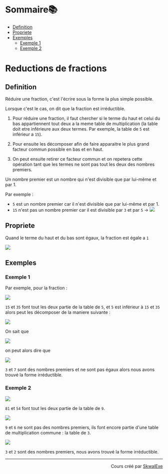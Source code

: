 <!--
{% raw %}
-->
# Sommaire📚

- [Definition](#definition)
- [Propriete](#propriete)
- [Exemples](#exemples)
  - [Exemple 1](#exemple-1)
  - [Exemple 2](#exemple-2)

# Reductions de fractions

## Definition 

Réduire une fraction, c'est l'écrire sous la forme la plus simple possible.

Lorsque c'est le cas, on dit que la fraction est irréductible.

1. Pour réduire une fraction, il faut chercher si le terme du haut et celui du bas appartiennent tout deux a la meme table de multiplication (la table doit etre inférieure aux deux termes. Par exemple, la table de `5` est inférieur a `15`).

1. Pour ensuite les décomposer afin de faire apparaitre le plus grand facteur commun possible en bas et en haut. 

1. On peut ensuite retirer ce facteur commun et on repetera cette opération tant que les termes ne sont pas tout les deux des nombres premiers.

Un nombre premier est un nombre qui n'est divisible que par lui-même et par 1.

Par exemple :
- `5` est un nombre premier car il n'est divisible que par lui-même et par 1.
- `15` n'est pas un nombre premier car il est divisible par `3` et par `5` ->  <!-- $15\div3=5\ \ et\ \ 15\div5=3$ --> <img style="" src="https://latex.codecogs.com/svg.image?\small{\color{White}15%5Cdiv3%3D5%5C%20%5C%20et%5C%20%5C%2015%5Cdiv5%3D3">
  
## Propriete

Quand le terme du haut et du bas sont égaux, la fraction est égale a `1`

<!-- $$
\frac{45}{45}=1
$$ --> 

<img style="" src="https://latex.codecogs.com/svg.image?{\color{White}%5Cfrac%7B45%7D%7B45%7D%3D1">

## Exemples

### Exemple 1

Par exemple, pour la fraction : 

<!-- $$
\frac{15}{35}
$$ --> 

<img style="" src="https://latex.codecogs.com/svg.image?{\color{White}%5Cfrac%7B15%7D%7B35%7D">

`15` et `35` font tout les deux partie de la table de `5`, et `5` est inférieur à `15` et `35` alors peut les décomposer de la maniere suivante :

<!-- $$
\frac{3{\color{green}\ \times\ 5}}{7{\color{green}\ \times\ 5}}
$$ --> 

<img style="" src="https://latex.codecogs.com/svg.image?{\color{White}%5Cfrac%7B3%7B%5Ccolor%7Bgreen%7D%5C%20%5Ctimes%5C%205%7D%7D%7B7%7B%5Ccolor%7Bgreen%7D%5C%20%5Ctimes%5C%205%7D%7D">

On sait que 

<!-- $$
\frac{a{\color{green}\ \times\ c}}{b{\color{green}\ \times\ c}} =  \frac{a}{b}
$$ --> 

<img style="" src="https://latex.codecogs.com/svg.image?{\color{White}%5Cfrac%7Ba%7B%5Ccolor%7Bgreen%7D%5C%20%5Ctimes%5C%20c%7D%7D%7Bb%7B%5Ccolor%7Bgreen%7D%5C%20%5Ctimes%5C%20c%7D%7D%20%3D%20%20%5Cfrac%7Ba%7D%7Bb%7D">

on peut alors dire que 

<!-- $$
\frac{3{\color{green}\ \times}\ \cancel{{\color{green}5}}}{7{\color{green}\ \times}\ \cancel{\color{green}{5}}} = \frac{3}{7}
$$ --> 

<img style="" src="https://latex.codecogs.com/svg.image?{\color{White}%5Cfrac%7B3%7B%5Ccolor%7Bgreen%7D%5C%20%5Ctimes%7D%5C%20%5Ccancel%7B%7B%5Ccolor%7Bgreen%7D5%7D%7D%7D%7B7%7B%5Ccolor%7Bgreen%7D%5C%20%5Ctimes%7D%5C%20%5Ccancel%7B%5Ccolor%7Bgreen%7D%7B5%7D%7D%7D%20%3D%20%5Cfrac%7B3%7D%7B7%7D">

`3` et `7` sont des nombres premiers et ne sont pas égaux alors nous avons trouvé la forme irréductible.

### Exemple 2 

<!-- $$
\frac{81}{54}
$$ --> 

<img style="" src="https://latex.codecogs.com/svg.image?{\color{White}%5Cfrac%7B81%7D%7B54%7D">

`81` et `54` font tout les deux partie de la table de `9`.

<!-- $$
\frac{9{\color{green}\ \times\ }\cancel{{\color{green}9}}}{6{\color{green}\ \times\ }\cancel{{\color{green}9}}} = \frac{9}{6}
$$ --> 

<img style="" src="https://latex.codecogs.com/svg.image?{\color{White}%5Cfrac%7B9%7B%5Ccolor%7Bgreen%7D%5C%20%5Ctimes%5C%20%7D%5Ccancel%7B%7B%5Ccolor%7Bgreen%7D9%7D%7D%7D%7B6%7B%5Ccolor%7Bgreen%7D%5C%20%5Ctimes%5C%20%7D%5Ccancel%7B%7B%5Ccolor%7Bgreen%7D9%7D%7D%7D%20%3D%20%5Cfrac%7B9%7D%7B6%7D">

`9` et `6` ne sont pas des nombres premiers, ils font encore partie d'une table de multiplication commune : la table de `3`.

<!-- $$
\frac{9}{6} = 
\frac{
3{\color{green}\ \times\ }\cancel{{\color{green}3}}
}{
2{\color{green}\ \times\ }\cancel{{\color{green}3}}
}
$$ --> 

<img style="" src="https://latex.codecogs.com/svg.image?{\color{White}%5Cfrac%7B9%7D%7B6%7D%20%3D%20%0A%5Cfrac%7B%0A3%7B%5Ccolor%7Bgreen%7D%5C%20%5Ctimes%5C%20%7D%5Ccancel%7B%7B%5Ccolor%7Bgreen%7D3%7D%7D%0A%7D%7B%0A2%7B%5Ccolor%7Bgreen%7D%5C%20%5Ctimes%5C%20%7D%5Ccancel%7B%7B%5Ccolor%7Bgreen%7D3%7D%7D%0A%7D">

`3` et `2` sont des nombres premiers, nous avons trouvé la forme irréductible.

<!--
---

<p align="right"><a href="../reduction-de-fractions">Section suivante ⏭️</a></p>
-->

---

<p align="right">Cours créé par <a href="https://github.com/SkwalExe/" target="_blank">SkwalExe</a></p>

<!--
{% endraw %}
-->